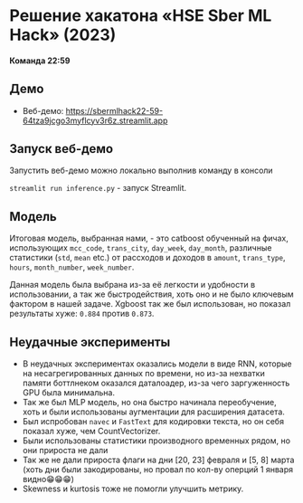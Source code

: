 # Решение хакатона «HSE Sber ML Hack» (2023)

#### Команда 22:59

## Демо
- Веб-демо: https://sbermlhack22-59-64tza9jcgo3myflcyv3r6z.streamlit.app

 ## Запуск веб-демо
Запустить веб-демо можно локально выполнив команду в консоли

`streamlit run inference.py` - запуск Streamlit. 

## Модель
Итоговая модель, выбранная нами, - это catboost обученный на фичах, использующих `mcc_code`, `trans_city`, `day_week`, `day_month`, различные статистики (`std`, `mean` etc.) от рассходов и доходов в `amount`, `trans_type`, `hours`, `month_number`, `week_number`.

Данная модель была выбрана из-за её легкости и удобности в использовании, а так же быстродействия, хоть оно и не было ключевым фактором в нашей задаче.
Xgboost так же был использован, но показал результаты хуже: `0.884` против  `0.873`.

## Неудачные эксперименты
- В неудачных экспериментах оказались модели в виде RNN, которые на несагрегированных данных по времени, но из-за нехватки памяти боттлнеком оказался даталоадер, из-за чего заргуженность GPU была минимальна.
-  Так же был MLP модель, но она быстро начинала переобучение, хоть и были использованы аугментации для расширения датасета.
-   Был испробован `navec` и `FastText` для кодировки текста, но он себя показал хуже, чем CountVectorizer.
-   Были использованы статистики производного временных рядом, но они прироста не дали
-   Так же не дали прироста флаги на дни [20, 23] февраля и [5, 8] марта (хоть дни были закодированы, но провал по кол-ву оперций 1 января видно😁😁😁)
-   Skewness и kurtosis тоже не помогли улучшить метрику.

